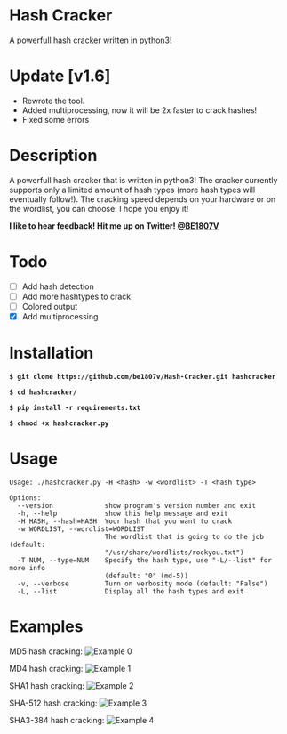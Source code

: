 # Hash Cracker
A powerfull hash cracker written in python3!

# Update [v1.6]
- Rewrote the tool.
- Added multiprocessing, now it will be 2x faster to crack hashes!
- Fixed some errors

# Description
A powerfull hash cracker that is written in python3! The cracker currently supports only a limited amount of hash types (more hash types will eventually follow!). The cracking speed depends on your hardware or on the wordlist, you can choose. I hope you enjoy it!

**I like to hear feedback! Hit me up on Twitter! [@BE1807V](https://twitter.com/be1807v)**

# Todo
- [ ] Add hash detection
- [ ] Add more hashtypes to crack
- [ ] Colored output
- [X] Add multiprocessing

# Installation
**`$ git clone https://github.com/be1807v/Hash-Cracker.git hashcracker`**

**`$ cd hashcracker/`**

**`$ pip install -r requirements.txt`**

**`$ chmod +x hashcracker.py`**

# Usage

```
Usage: ./hashcracker.py -H <hash> -w <wordlist> -T <hash type>

Options:
  --version             show program's version number and exit
  -h, --help            show this help message and exit
  -H HASH, --hash=HASH  Your hash that you want to crack
  -w WORDLIST, --wordlist=WORDLIST
                        The wordlist that is going to do the job (default:
                        "/usr/share/wordlists/rockyou.txt")
  -T NUM, --type=NUM    Specify the hash type, use "-L/--list" for more info
                        (default: "0" (md-5))
  -v, --verbose         Turn on verbosity mode (default: "False")
  -L, --list            Display all the hash types and exit
```

# Examples
MD5 hash cracking:
![Example 0](https://github.com/be1807v/Hash-Cracker/blob/master/examples/example.png)

MD4 hash cracking:
![Example 1](https://github.com/be1807v/Hash-Cracker/blob/master/examples/example-1.png)

SHA1 hash cracking:
![Example 2](https://github.com/be1807v/Hash-Cracker/blob/master/examples/example-2.png)

SHA-512 hash cracking:
![Example 3](https://github.com/be1807v/Hash-Cracker/blob/master/examples/example-3.png)

SHA3-384 hash cracking:
![Example 4](https://github.com/be1807v/Hash-Cracker/blob/master/examples/example-4.png)
